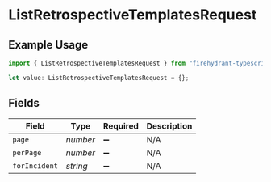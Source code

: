 # ListRetrospectiveTemplatesRequest

## Example Usage

```typescript
import { ListRetrospectiveTemplatesRequest } from "firehydrant-typescript-sdk/models/operations";

let value: ListRetrospectiveTemplatesRequest = {};
```

## Fields

| Field              | Type               | Required           | Description        |
| ------------------ | ------------------ | ------------------ | ------------------ |
| `page`             | *number*           | :heavy_minus_sign: | N/A                |
| `perPage`          | *number*           | :heavy_minus_sign: | N/A                |
| `forIncident`      | *string*           | :heavy_minus_sign: | N/A                |